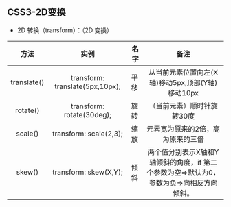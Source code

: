 ## CSS3-2D变换

- 2D 转换（transform）：（2D 变换）



|    方法     |              实例               | 名字 |                             备注                             |
| :---------: | :-----------------------------: | ---- | :----------------------------------------------------------: |
| translate() | transform: translate(5px,10px); | 平移 |       从当前元素位置向左(X轴)移动5px,顶部(Y轴)移动10px       |
|  rotate()   |    transform: rotate(30deg);    | 旋转 |                  （当前元素）顺时针旋转30度                  |
|   scale()   |     transform: scale(2,3);      | 缩放 |              元素宽为原来的2倍，高为原来的三倍               |
|   skew()    |      transform: skew(X,Y);      | 倾斜 | 两个值分别表示X轴和Y轴倾斜的角度，if 第二个参数为空=>默认为0，参数为负=>向相反方向倾斜。 |

